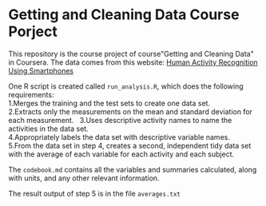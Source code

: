 Getting and Cleaning Data Course Porject
======================================================================================
This repository is the course project of course"Getting and Cleaning Data" in Coursera. 
The data comes from this website:
[Human Activity Recognition Using Smartphones](https://d396qusza40orc.cloudfront.net/getdata%2Fprojectfiles%2FUCI%20HAR%20Dataset.zip)

One R script is created called `run_analysis.R`, which does the following requirements:  
    1.Merges the training and the test sets to create one data set.  
    2.Extracts only the measurements on the mean and standard deviation for each measurement. 
    3.Uses descriptive activity names to name the activities in the data set.  
    4.Appropriately labels the data set with descriptive variable names.  
    5.From the data set in step 4, creates a second, independent tidy data set with the average
    of each variable for each activity and each subject.

The `codebook.md` contains all the variables and summaries calculated, along with units, and 
any other relevant information.

The result output of step 5 is in the file `averages.txt`
